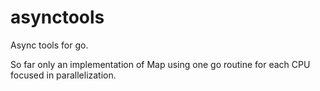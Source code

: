 asynctools
==========

Async tools for go.

So far only an implementation of Map using one go routine for each CPU focused in parallelization.
